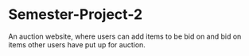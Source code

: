 # Semester-Project-2
An auction website, where users can add items to be bid on and bid on items other users have put up for auction. 
